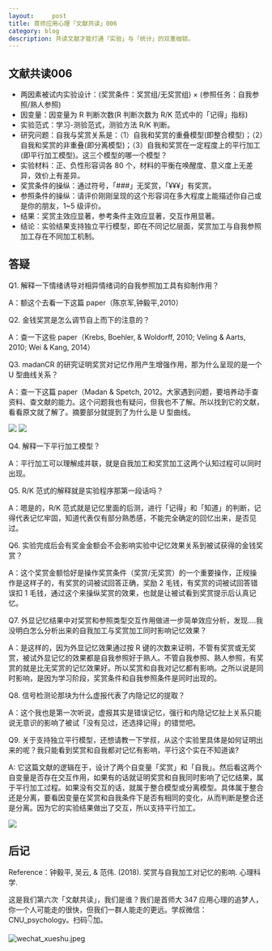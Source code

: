 ```yaml
---
layout:     post
title: 首师应用心理「文献共读」006
category: blog
description: 共读文献才能打通「实验」与「统计」的双重枷锁。
---
```



## 文献共读006

- 两因素被试内实验设计：(奖赏条件：奖赏组/无奖赏组) × (参照任务：自我参照/熟人参照)
- 因变量：因变量为 R 判断次数(R 判断次数为 R/K 范式中的「记得」指标)
- 实验范式：学习-测验范式，测验方法 R/K 判断。
- 研究问题：自我与奖赏关系是：（1）自我和奖赏的重叠模型(即整合模型)；（2）自我和奖赏的非重叠(即分离模型)；（3）自我和奖赏在一定程度上的平行加工(即平行加工模型)。这三个模型的哪一个模型？
- 实验材料：正、负性形容词各 80 个，材料的平衡在唤醒度、意义度上无差异，效价上有差异。
- 奖赏条件的操纵：通过符号，「###」无奖赏，「¥¥¥」有奖赏。
- 参照条件的操纵：请评价刚刚呈现的这个形容词在多大程度上能描述你自己或是你的朋友，1~5 级评价。
- 结果：奖赏主效应显著，参考条件主效应显著，交互作用显著。
- 结论：实验结果支持独立平行模型，即在不同记忆层面，奖赏加工与自我参照加工存在不同加工机制。


## 答疑

Q1. 解释一下情绪诱导对相异情绪词的自我参照加工具有抑制作用？

A：额这个去看一下这篇 paper（陈京军,钟毅平,2010）

Q2. 金钱奖赏是怎么调节自上而下的注意的？

A：查一下这些 paper（Krebs, Boehler, & Woldorff, 2010; Veling & Aarts, 2010; Wei & Kang, 2014）

Q3. madanCR 的研究证明奖赏对记忆作用产生增强作用，那为什么呈现的是一个 U 型曲线关系？

A：查一下这篇 paper（Madan & Spetch, 2012。大家遇到问题，要培养动手查资料、查文献的能力。这个问题我也有疑问，但我也不了解。所以找到它的文献，看看原文就了解了。摘要部分就提到了为什么是 U 型曲线。

![](https://cnu347-1257355643.cos.ap-beijing.myqcloud.com/CNU347/paper06-01.png)
![](https://cnu347-1257355643.cos.ap-beijing.myqcloud.com/CNU347/paper06-02.png)

Q4. 解释一下平行加工模型？

A：平行加工可以理解成并联，就是自我加工和奖赏加工这两个认知过程可以同时出现。

Q5. R/K 范式的解释就是实验程序那第一段话吗？

A：嗯是的，R/K 范式就是记忆里面的后测，进行「记得」和「知道」的判断，记得代表记忆牢固，知道代表仅有部分熟悉感，不能完全确定的回忆出来，是否见过。


Q6. 实验完成后会有奖金金额会不会影响实验中记忆效果关系到被试获得的金钱奖赏？

A：这个奖赏金额恰好是操作奖赏条件（奖赏/无奖赏）的一个重要操作，正规操作是这样子的，有奖赏的词被试回答正确，奖励 2 毛钱，有奖赏的词被试回答错误扣 1 毛钱，通过这个来操纵奖赏的效果，也就是让被试看到奖赏提示后认真记忆。


Q7. 外显记忆结果中对奖赏和参照类型交互作用做进一步简单效应分析，发现....我没明白怎么分析出来的自我加工与奖赏加工同时影响记忆效果？

A：是这样的，因为外显记忆效果通过按 R 键的次数来证明，不管有奖赏或无奖赏，被试外显记忆的效果都是自我参照好于熟人。不管自我参照、熟人参照，有奖赏的就是比无奖赏的记忆效果好。所以奖赏和自我对记忆都有影响。之所以说是同时影响，是因为学习阶段，奖赏条件和自我参照条件是同时出现的。

Q8. 信号检测论那块为什么虚报代表了内隐记忆的提取？

A：这个我也是第一次听说，虚报其实是错误记忆，强行和内隐记忆扯上关系只能说无意识的影响了被试「没有见过，还选择记得」的错觉吧。

Q9. 关于支持独立平行模型，还想请教一下学叔，从这个实验里具体是如何证明出来的呢？我只能看到奖赏和自我都对记忆有影响，平行这个实在不知道诶?

A: 它这篇文献的逻辑在于，设计了两个自变量「奖赏」和「自我」。然后看这两个自变量是否存在交互作用，如果有的话就证明奖赏和自我同时影响了记忆结果，属于平行加工过程。如果没有交互的话，就属于整合模型或分离模型。具体属于整合还是分离，要看因变量在奖赏和自我条件下是否有相同的变化，从而判断是整合还是分离。因为它的实验结果做出了交互，所以支持平行加工。

![](https://cnu347-1257355643.cos.ap-beijing.myqcloud.com/paper06-03.png)


## 后记

Reference：钟毅平, 吴云, & 范伟. (2018). 奖赏与自我加工对记忆的影响. 心理科学.

这是我们第六次「文献共读」，我们是谁？我们是首师大 347 应用心理的追梦人，你一个人可能走的很快，但我们一群人能走的更远。学叔微信：CNU_psychology。扫码👇加。

![wechat_xueshu.jpeg](https://cnu347-1257355643.cos.ap-beijing.myqcloud.com/CNU347/WechatIMG125.jpeg)



